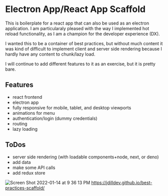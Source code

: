 # Electron App/React App Scaffold

This is boilerplate for a react app that can also be used as an electron application. I am particularaly pleased with the way I implemented hot reload functionality, as I am a champion for the developer experience (DX).

I wanted this to be a container of best practices, but without much content it was kind of difficult to implement client and server side rendering because I hardly have any content to chunk/lazy load.

I will continue to add different features to it as an exercise, but it is pretty bare.

## Features
- react frontend
- electron app
- fully responsive for mobile, tablet, and desktop viewports
- animations for menu
- authentication/login (dummy credentials)
- routing
- lazy loading

## ToDos
- server side rendering (with loadable components+node, next, or deno)
- add data
- make some API calls
- add redux store

![Screen Shot 2022-01-14 at 9 36 13 PM](https://user-images.githubusercontent.com/92639901/149605851-aeeed0a4-f6fb-4786-912e-b02f48baec46.png)
https://jdilldev.github.io/best-practices-scaffold/
